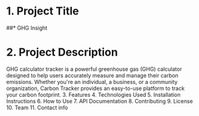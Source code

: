 # 1. Project Title 
##* GHG Insight   
# 2. Project Description 
GHG calculator tracker is a powerful greenhouse gas (GHG) calculator designed to help users accurately measure and manage their carbon emissions. Whether you're an individual, a business, or a community organization, Carbon Tracker provides an easy-to-use platform to track your carbon footprint.
3. Features
4. Technologies Used
5. Installation Instructions
6. How to Use
7. API Documentation
8. Contributing
9. License
10. Team
11. Contact info
